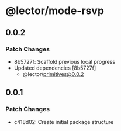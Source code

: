 # @lector/mode-rsvp

## 0.0.2

### Patch Changes

- 8b5727f: Scaffold previous local progress
- Updated dependencies [8b5727f]
  - @lector/primitives@0.0.2

## 0.0.1

### Patch Changes

- c418d02: Create initial package structure
